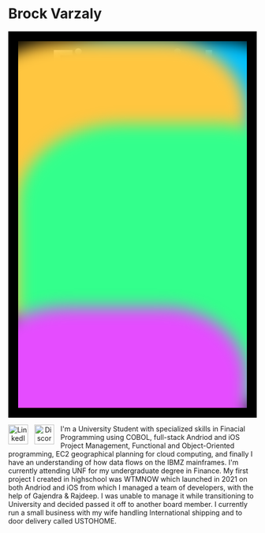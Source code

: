 # Brock Varzaly
<div style="position: relative; text-align: center; font-family: 'Inter', Arial, sans-serif; background-color: #000000; color: white; padding: 20px;">
  <h1 style="position: relative; font-size: clamp(3rem, 8vw, 7rem); font-weight: 800; letter-spacing: clamp(-1.75px, -0.25vw, -3.5px); margin: 0; background-color: #000000; overflow: hidden;">
    Financial Code Craftsman (App Founder/ Student/ Business Owner)
    <div style="position: absolute; top: 0; left: 0; width: 100%; height: 100%; z-index: 2; pointer-events: none;">
      <div style="position: absolute; width: 60vw; height: 60vw; background-color: #00c2ff; border-radius: 37% 29% 27% 27% / 28% 25% 41% 37%; filter: blur(1rem);"></div>
      <div style="position: absolute; width: 60vw; height: 60vw; background-color: #ffc640; right: 0; top: 0; border-radius: 37% 29% 27% 27% / 28% 25% 41% 37%; filter: blur(1rem);"></div>
      <div style="position: absolute; width: 60vw; height: 60vw; background-color: #33ff8c; left: 0; bottom: 0; border-radius: 37% 29% 27% 27% / 28% 25% 41% 37%; filter: blur(1rem);"></div>
      <div style="position: absolute; width: 60vw; height: 60vw; background-color: #e54cff; right: 0; bottom: -50%; border-radius: 37% 29% 27% 27% / 28% 25% 41% 37%; filter: blur(1rem);"></div>
    </div>
  </h1>
</div>

<link rel="CSS" href="CSSCode">
<p align="center">          
  <a href="https://www.linkedin.com/in/brock-varzaly-014b812aa/">
    <img align="left" alt="LinkedIn Link" width="40px" title="LinkedIn" src="https://cdn.jsdelivr.net/gh/devicons/devicon@latest/icons/linkedin/linkedin-original.svg" style="padding-right:10px;" /></a>
  <a href="https://discord.com/users/binarytheory">
    <img align="left" alt="Discord Add Link" width="40px" title="Discord" src="https://cdn.simpleicons.org/discord/5865F2.svg" style="padding-right:10px;"/></a> 
  
</p>


I'm a University Student with specialized skills in Finacial Programming using COBOL, full-stack Andriod and iOS Project Management, Functional and Object-Oriented programming,  EC2 geographical planning for cloud computing, and finally I have an understanding of how data flows on the IBMZ mainframes. I'm currently attending UNF for my undergraduate degree in Finance. My first project I created in highschool was WTMNOW which launched in 2021 on both Andriod and iOS from which I managed a team of developers, with the help of Gajendra & Rajdeep. I was unable to manage it while transitioning to University and decided passed it off to another board member. I currently run a small business with my wife handling International shipping and to door delivery called USTOHOME.
